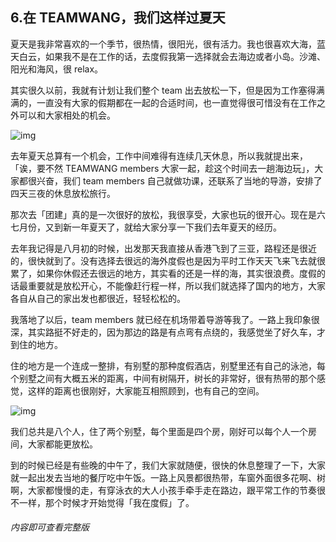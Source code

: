 ## 6.在 TEAMWANG，我们这样过夏天
夏天是我非常喜欢的一个季节，很热情，很阳光，很有活力。我也很喜欢大海，蓝天白云，如果我不是在工作的话，去度假我第一选择就会去海边或者小岛。沙滩、阳光和海风，很 relax。


其实很久以前，我就有计划让我们整个 team 出去放松一下，但是因为工作塞得满满的，一直没有大家的假期都在一起的合适时间，也一直觉得很可惜没有在工作之外可以和大家相处的机会。


![img](https://pic2.zhimg.com/v2-7e26d227d1355c5f43afc3d786ab8bf1.webp)

去年夏天总算有一个机会，工作中间难得有连续几天休息，所以我就提出来，「诶，要不然 TEAMWANG members 大家一起，趁这个时间去一趟海边玩」，大家都很兴奋，我们 team members 自己就做功课，还联系了当地的导游，安排了四天三夜的休息放松旅行。


那次去「团建」真的是一次很好的放松，我很享受，大家也玩的很开心。现在是六七月份，又到新一年夏天了，就给大家分享一下我们去年夏天的经历。


去年我记得是八月初的时候，出发那天我直接从香港飞到了三亚，路程还是很近的，很快就到了。没有选择去很远的海外度假也是因为平时工作天天飞来飞去就很累了，如果你休假还去很远的地方，其实看的还是一样的海，其实很浪费。度假的话最重要就是放松开心，不能像赶行程一样，所以我们就选择了国内的地方，大家各自从自己的家出发也都很近，轻轻松松的。


我落地了以后，team members 就已经在机场带着导游等我了。一路上我印象很深，其实路挺不好走的，因为那边的路是有点弯有点绕的，我感觉坐了好久车，才到住的地方。


住的地方是一个连成一整排，有别墅的那种度假酒店，别墅里还有自己的泳池，每个别墅之间有大概五米的距离，中间有树隔开，树长的非常好，很有热带的那个感觉，这样的距离也很刚好，大家能互相照顾到，也有自己的空间。


![img](https://pic3.zhimg.com/v2-7848a70006bb11e1863f0ec83e02f0f1.webp)

我们总共是八个人，住了两个别墅，每个里面是四个房，刚好可以每个人一个房间，大家都能更放松。


到的时候已经是有些晚的中午了，我们大家就随便，很快的休息整理了一下，大家就一起出发去当地的餐厅吃中午饭。一路上风景都很热带，车窗外面很多花啊、树啊，大家都慢慢的走，有穿泳衣的大人小孩手牵手走在路边，跟平常工作的节奏很不一样，那个时候才开始觉得「我在度假」了。


###### 内容即可查看完整版
